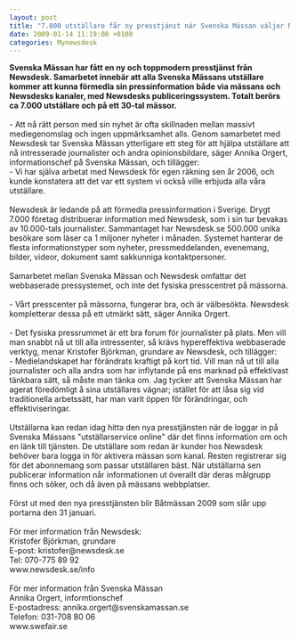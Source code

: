 ```yaml
---
layout: post
title: "7.000 utställare får ny presstjänst när Svenska Mässan väljer Newsdesk"
date: 2009-01-14 11:19:00 +0100
categories: Mynewsdesk
---
```

 <p><strong>Svenska Mässan har fått en ny och toppmodern presstjänst från Newsdesk. Samarbetet innebär att alla Svenska Mässans utställare kommer att kunna förmedla sin pressinformation både via mässans och Newsdesks kanaler, med Newsdesks publiceringssystem. Totalt berörs ca 7.000 utställare och på ett 30-tal mässor.<br></strong><br>- Att nå rätt person med sin nyhet är ofta skillnaden mellan massivt mediegenomslag och ingen uppmärksamhet alls. Genom samarbetet med Newsdesk tar Svenska Mässan ytterligare ett steg för att hjälpa utställare att nå intresserade journalister och andra opinionsbildare, säger Annika Orgert, informationschef på Svenska Mässan, och tillägger: <br>- Vi har själva arbetat med Newsdesk för egen räkning sen år 2006, och kunde konstatera att det var ett system vi också ville erbjuda alla våra utställare.<br><br>Newsdesk är ledande på att förmedla pressinformation i Sverige. Drygt 7.000 företag distribuerar information med Newsdesk, som i sin tur bevakas av 10.000-tals journalister. Sammantaget har Newsdesk.se 500.000 unika besökare som läser ca 1 miljoner nyheter i månaden. Systemet hanterar de flesta informationstyper som nyheter, pressmeddelanden, evenemang, bilder, videor, dokument samt sakkunniga kontaktpersoner.<br><br>Samarbetet mellan Svenska Mässan och Newsdesk omfattar det webbaserade pressystemet, och inte det fysiska presscentret på mässorna.<br><br>- Vårt presscenter på mässorna, fungerar bra, och är välbesökta. Newsdesk kompletterar dessa på ett utmärkt sätt, säger Annika Orgert.<br><br>- Det fysiska pressrummet är ett bra forum för journalister på plats. Men vill man snabbt nå ut till alla intressenter, så krävs hypereffektiva webbaserade verktyg, menar Kristofer Björkman, grundare av Newsdesk, och tillägger:<br>- Medielandskapet har förändrats kraftigt på kort tid. Vill man nå ut till alla journalister och alla andra som har inflytande på ens marknad på effektivast tänkbara sätt, så måste man tänka om. Jag tycker att Svenska Mässan har agerat föredömligt å sina utställares vägnar; istället för att låsa sig vid traditionella arbetssätt, har man varit öppen för förändringar, och effektiviseringar.<br><br>Utställarna kan redan idag hitta den nya presstjänsten när de loggar in på Svenska Mässans "utställarservice online" där det finns information om och en länk till tjänsten. De utställare som redan är kunder hos Newsdesk behöver bara logga in för aktivera mässan som kanal. Resten registrerar sig för det abonnemang som passar utställaren bäst. När utställarna sen publicerar information når informationen ut överallt där deras målgrupp finns och söker, och då även på mässans webbplatser.<br><br>Först ut med den nya presstjänsten blir Båtmässan 2009 som slår upp portarna den 31 januari.<br><br>För mer information från Newsdesk:<br>Kristofer Björkman, grundare<br>E-post: kristofer@newsdesk.se<br>Tel: 070-775 89 92<br>www.newsdesk.se/info<br><br>För mer information från Svenska Mässan<br>Annika Orgert, informtionschef<br>E-postadress: annika.orgert@svenskamassan.se<br>Telefon: 031-708 80 06<br>www.swefair.se</p>

